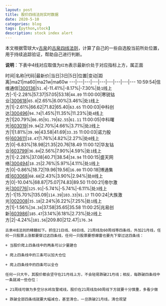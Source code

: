 ```yaml
---
layout: post
title: 股价四线法则实时数据
date: 2020-5-10
categories: blog
tags: [python,stock]
description: stock index alert
---
```



本文根据雪球大v[古泉](https://xueqiu.com/u/7148646888)的[古泉四线法则](https://xueqiu.com/7148646888/130498192)，计算了自己的一些自选股当前所处位置，用于持续追踪验证，帮助自己进行判断。

**说明**：下表中4线对应取值为`红色`表示最新价处于对应指标上方，属正面

时间|名称|代码|最新价|当日|3日|5日|位置|变动|距离|ma21|ma60|ma21w|ma60w
---|---|---|---|---|---|---|---|---
10:59:54|信维通信|[300136](https://xueqiu.com/S/SZ300136)|`51.4`|-11.41%|-8.17%|-7.30%|处`1`线上方|-1|-2.28%|57.37|57.05|53.18|`44.89`
11:00:00|寒锐钴业|[300618](https://xueqiu.com/S/SZ300618)|`65.0`|2.65%|6.00%|3.46%|处`1`线上方|1|-2.61%|66.62|71.82|65.40|`63.65`
11:00:03|中科创达|[300496](https://xueqiu.com/S/SZ300496)|`94.74`|1.45%|11.35%|11.23%|处`4`线上方|1|20.79%|`86.05`|`91.79`|`82.55`|`61.11`
11:00:05|中科曙光|[603019](https://xueqiu.com/S/SH603019)|`39.94`|2.70%|4.66%|3.71%|处`2`线上方|1|1.81%|`39.90`|43.58|41.69|`33.35`
11:00:03|诺力股份|[603611](https://xueqiu.com/S/SH603611)|`18.47`|1.76%|4.82%|2.27%|处`0`线上方|0|-6.83%|18.98|21.35|20.76|18.49
11:00:12|华友钴业|[603799](https://xueqiu.com/S/SH603799)|`36.84`|2.56%|7.90%|4.59%|处`1`线上方|1|-2.28%|37.08|40.71|38.54|`34.94`
11:00:15|盛天网络|[300494](https://xueqiu.com/S/SZ300494)|`18.25`|2.76%|5.97%|4.11%|处`1`线上方|0|-0.86%|18.72|19.96|19.56|`16.00`
11:00:18|博通集成|[603068](https://xueqiu.com/S/SH603068)|`68.68`|2.43%|3.90%|2.94%|处`0`线上方|0|-10.04%|68.87|75.07|74.83|89.50
11:00:21|帝尔激光|[300776](https://xueqiu.com/S/SZ300776)|`125.91`|-5.74%|-5.74%|-6.11%|处`3`线上方|-1|15.70%|135.09|`114.39`|`103.33`|`91.17`
11:00:24|大族激光|[002008](https://xueqiu.com/S/SZ002008)|`35.18`|2.24%|6.22%|7.25%|处`1`线上方|1|-1.56%|`34.34`|37.58|35.65|35.58
11:00:25|兆易创新|[603986](https://xueqiu.com/S/SH603986)|`185.47`|3.14%|6.18%|2.73%|处`2`线上方|2|-4.24%|`181.56`|209.80|212.47|`176.34`

```
古泉4线法则的精髓如下。抓住21日线、60日线、21周线及60周线等四条线，外加21月线，任何一只股票上涨都要穿过这四条线，任何一只股票要想爆雷也要先下穿过这四条线：

+ 当股价爬上四条线中的两条可以少量建仓

+ 爬上四条线中的三条可以加大仓位

+ 爬上四条线中的四条可以全仓

任何一只大牛，其股价都会坚守在21月线上方，不会轻易跌破21月线；相反，每跌破四条线中一条就减一些仓位：

+ 21周线可做为多空分水岭及警戒线，股价在21周线及60周线下方就要十分慎重，多看少做

+ 跌破全部四条线就要大幅减仓，甚至清仓，一旦跌破21月线，清仓观望
```